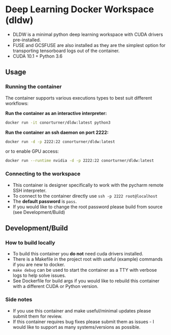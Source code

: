 # Deep Learning Docker Workspace (dldw)

- DLDW is a minimal python deep learning workspace with CUDA drivers pre-installed.
- FUSE and GCSFUSE are also installed as they are the simplest option for transporting tensorboard logs out of the container.
- CUDA 10.1 + Python 3.6

## Usage

### Running the container

The container supports various executions types to best suit different workflows:

**Run the container as an interactive interpreter:**
```bash
docker run -it conorturner/dldw:latest python3
```
**Run the container an ssh daemon on port 2222:**
```bash
docker run -d -p 2222:22 conorturner/dldw:latest
```
or to enable GPU access:
```bash
docker run --runtime nvidia -d -p 2222:22 conorturner/dldw:latest
```

### Connecting to the workspace

- This container is designer specifically to work with the pycharm remote SSH interpreter.
- To connect to the container directly use `ssh -p 2222 root@localhost`
- The **default password** is `pass`.
- If you would like to change the root password please build from source (see Development/Build)

## Development/Build

### How to build locally
- To build this container you **do not** need cuda drivers installed.
- There is a Makefile in the project root with useful (example) commands if you are new to docker.
- `make debug` can be used to start the container as a TTY with verbose logs to help solve issues.
- See Dockerfile for build args if you would like to rebuild this container with a different CUDA or Python version.

### Side notes
- If you use this container and make useful/minimal updates please submit them for review.
- If this container requires bug fixes please submit them as issues - I would like to support as many systems/versions as possible.
